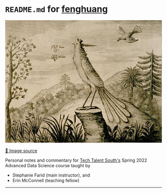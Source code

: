 # `README.md` for [fenghuang](https://github.com/Ai-Yukino/fenghuang)

![fenghuang.jpg](images/fenghuang.jpg)

[🍅 Image source](https://commons.wikimedia.org/wiki/File:Fenghuang-drawing-1664.jpg)

Personal notes and commentary for [Tech Talent South's](https://www.techtalentsouth.com/) Spring 2022 Advanced Data Science course taught by

- Stephanie Farid (main instructor), and
- Erin McConnell (teaching fellow)

---
